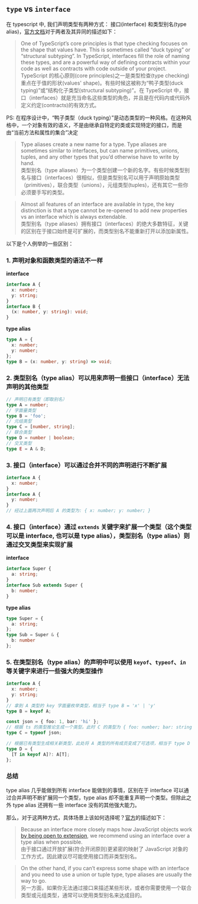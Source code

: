 ## `type` vs `interface`

在 typescript 中, 我们声明类型有两种方式： 接口(interface) 和类型别名(type alias)，[官方文档](https://www.typescriptlang.org/docs/handbook/advanced-types.html)对于两者及其异同的描述如下：

> One of TypeScript’s core principles is that type checking focuses on the shape that values have. This is sometimes called “duck typing” or “structural subtyping”. In TypeScript, interfaces fill the role of naming these types, and are a powerful way of defining contracts within your code as well as contracts with code outside of your project.<br>
> TypeScript 的核心原则(core principles)之一是类型检查(type checking)重点在于值的形状(values' shape)。有些时候这被称为“鸭子类型(duck typing)”或“结构化子类型(structural subtyping)”。在 TypeScript 中，接口（interfaces）就是充当命名这些类型的角色，并且是在代码内或代码外定义约定(contracts)的有效方式。

PS: 在程序设计中，“鸭子类型（duck typing）”是动态类型的一种风格。在这种风格中，一个对象有效的语义，不是由继承自特定的类或实现特定的接口，而是由“当前方法和属性的集合”决定

> Type aliases create a new name for a type. Type aliases are sometimes similar to interfaces, but can name primitives, unions, tuples, and any other types that you’d otherwise have to write by hand.<br>
> 类型别名（type aliases）为一个类型创建一个新的名字。有些时候类型别名与接口（interfaces）很相似，但是类型别名可以用于声明原始类型（primitives），联合类型（unions），元组类型(tuples)，还有其它一些你必须要手写的类型。

> Almost all features of an interface are available in type, the key distinction is that a type cannot be re-opened to add new properties vs an interface which is always extendable.<br>
> 类型别名（type aliases）拥有接口（interfaces）的绝大多数特征，关键的区别在于接口始终是可扩展的，而类型别名不能重新打开以添加新属性。

以下是个人例举的一些区别：

### 1. 声明对象和函数类型的语法不一样

**interface**

```typescript
interface A {
  x: number;
  y: string;
}
interface B {
  (x: number, y: string): void;
}
```

**type alias**

```typescript
type A = {
  x: number;
  y: number;
};
type B = (x: number, y: string) => void;
```

### 2. 类型别名（type alias）可以用来声明一些接口（interface）无法声明的其他类型

```typescript
// 声明已有类型（即取别名）
type A = number;
// 字面量类型
type B = 'foo';
// 元组类型
type C = [number, string];
// 联合类型
type D = number | boolean;
// 交叉类型
type E = A & D;
```

### 3. 接口（interface）可以通过合并不同的声明进行不断扩展

```typescript
interface A {
  x: number;
}
interface A {
  y: number;
}
// 经过上面两次声明后 A 的类型为: { x: number; y: number; }
```

### 4. 接口（interface）通过 `extends` 关键字来扩展一个类型（这个类型可以是 interface, 也可以是 type alias），类型别名（type alias）则通过交叉类型来实现扩展

**interface**

```typescript
interface Super {
  a: string;
}
interface Sub extends Super {
  b: number;
}
```

**type alias**

```typescript
type Super = {
  a: string;
};
type Sub = Super & { 
  b: number 
};
```

### 5. 在类型别名（type alias）的声明中可以使用 `keyof`、`typeof`、`in` 等关键字来进行一些强大的类型操作

```typescript
interface A {
  x: number;
  y: string;
}
// 拿到 A 类型的 key 字面量枚举类型，相当于 type B = 'x' | 'y'
type B = keyof A;

const json = { foo: 1, bar: 'hi' };
// 根据 ts 的类型推论生成一个类型。此时 C 的类型为 { foo: number; bar: string; }
type C = typeof json;

// 根据已有类型生成相关新类型，此处将 A 类型的所有成员变成了可选项，相当于 type D = { x?: number; y?: string; };
type D = {
  [T in keyof A]?: A[T];
};
```

### 总结

type alias 几乎能做到所有 interface 能做到的事情，区别在于 interface 可以通过合并声明不断扩展同一个类型，type alias 却不能重复声明一个类型。但除此之外 type alias 还拥有一些 interface 没有的其他强大能力。

那么，对于这两种方式，具体场景上该如何选择呢？[官方](https://www.typescriptlang.org/docs/handbook/advanced-types.html#type-aliases)的描述如下：

> Because an interface more closely maps how JavaScript objects work [by being open to extension](https://en.wikipedia.org/wiki/Open-closed_principle), we recommend using an interface over a type alias when possible.<br>
> 由于接口通过开放扩展(符合开闭原则)更紧密的映射了 JavaScript 对象的工作方式，因此建议尽可能使用接口而非类型别名。<br>

> On the other hand, if you can’t express some shape with an interface and you need to use a union or tuple type, type aliases are usually the way to go.<br>
> 另一方面，如果你无法通过接口来描述某些形状，或者你需要使用一个联合类型或元组类型，通常可以使用类型别名来达成目的。
